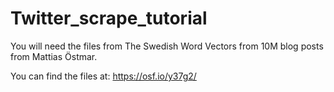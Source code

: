 # Twitter_scrape_tutorial

You will need the files from The Swedish Word Vectors from 10M blog posts from Mattias Östmar.

You can find the files at: https://osf.io/y37g2/
